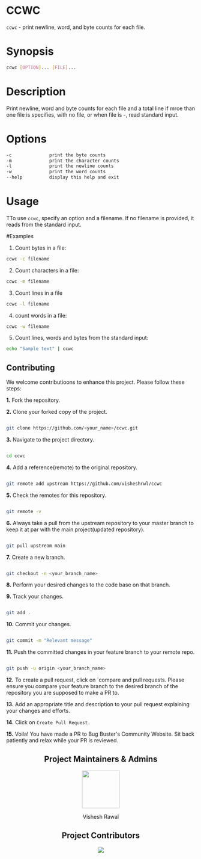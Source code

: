 # CCWC

`ccwc` - print newline, word, and byte counts for each file.

# Synopsis
```sh
ccwc [OPTION]... [FILE]...
```

# Description
Print newline, word and byte counts for each file and a total line if mroe than one file is specifies, with no file, or when file is -, read standard input.

# Options
```sh
-c              print the byte counts
-m              print the character counts
-l              print the newline counts
-w              print the word counts
--help          display this help and exit
```

# Usage 
TTo use `ccwc`, specify an option and a filename. If no filename is provided, it reads from the standard input.

#Examples

1. Count bytes in a file:

```sh
ccwc -c filename
```

2. Count characters in a file:

```sh
ccwc -m filename
```

3. Count lines in a file
```sh
ccwc -l filename
```

4. count words in a file:
```sh
ccwc -w filename
```

5. Count lines, words and bytes from the standard input:
```sh
echo "Sample text" | ccwc
```

## Contributing

We welcome contributioons to enhance this project. Please follow these steps:

**1.** Fork the repository.

**2.** Clone your forked copy of the project. 

```sh

git clone https://github.com/<your_name>/ccwc.git 

```

**3.** Navigate to the project directory.

```sh

cd ccwc

```

**4.** Add a reference(remote) to the original repository. 
```sh

git remote add upstream https://github.com/visheshrwl/ccwc

```

**5.** Check the remotes for this repository.
```sh

git remote -v

```

**6.** Always take a pull from the upstream repository to your master branch to keep it at par with the main project(updated repository). 
```sh

git pull upstream main

```

**7.** Create a new branch. 
```sh

git checkout -n <your_branch_name>

```

**8.** Perform your desired changes to the code base on that branch.

**9.** Track your changes. 
```sh

git add .

```

**10.** Commit your changes. 
```sh

git commit -m "Relevant message"

```

**11.** Push the committed changes in your feature branch to your remote repo. 
```sh

git push -u origin <your_branch_name>

```

**12.** To create a pull request, click on `compare and pull requests. Please ensure you compare your feature branch to the desired branch of the repository you are supposed to make a PR to.

**13.** Add an appropriate title and description to your pull request explaining your changes and efforts.

**14.** Click on `Create Pull Request.`

**15.** Voila! You have made a PR to Bug Buster's Community Website. Sit back patiently and relax while your PR is reviewed.


<h2 align="center"> Project Maintainers & Admins</h2>
<div align="center">
    <a href="https://github.com/visheshrwl">
    <img src="https://avatars.githubusercontent.com/u/92795514?v=4" width=100px height=100px />
    </a>
    <p align="center">Vishesh Rawal</p>
</div>

<h2 align="center"> Project Contributors </h2>

<div align="center">
<a href="https://github.com/visheshrwl/ccwc/graphs/contributors">
  <img src="https://contrib.rocks/image?repo=visheshrwl/ccwc" />
</a>
</div>

